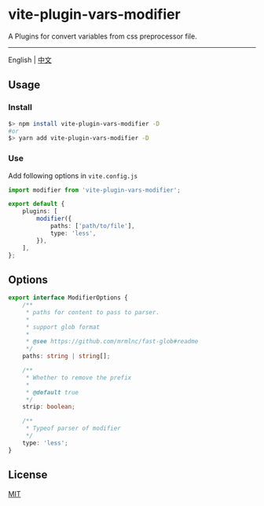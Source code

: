 # vite-plugin-vars-modifier

A Plugins for convert variables from css preprocessor file.

---

English | [中文](./README_CN.md)

## Usage

### Install

```bash
$> npm install vite-plugin-vars-modifier -D
#or
$> yarn add vite-plugin-vars-modifier -D
```

### Use

Add following options in `vite.config.js`

```ts
import modifier from 'vite-plugin-vars-modifier';

export default {
    plugins: [
        modifier({
            paths: ['path/to/file'],
            type: 'less',
        }),
    ],
};
```

## Options

```ts
export interface ModifierOptions {
    /**
     * paths for content to pass to parser.
     *
     * support glob format
     *
     * @see https://github.com/mrmlnc/fast-glob#readme
     */
    paths: string | string[];

    /**
     * Whether to remove the prefix
     *
     * @default true
     */
    strip: boolean;

    /**
     * Typeof parser of modifier
     */
    type: 'less';
}
```

## License

[MIT](./LICENSE)
